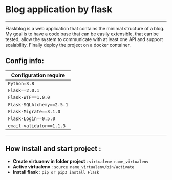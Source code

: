  # Blog application by flask
 -------------------------------------------------------------------------------------------------------------------------------------
 <p> Flaskblog is a web application that contains the minimal structure of a blog. My goal is to have a code base that can be easily extensible, that can be tested, allow the system to communicate with at least one API and support scalability. Finally deploy the project on a docker container.</p>
 
 ## Config info:
 
 | Configuration require | 
| --- | 
| `Python=3.8` | 
| `Flask==2.0.1` |
| `Flask-WTF==1.0.0` |
| `Flask-SQLAlchemy==2.5.1` |
| `Flask-Migrate==3.1.0` |
| `Flask-Login==0.5.0` |
| `email-validator==1.1.3` |
 
  ----------------------------------------------------------------------------------------------------------------------------------------------------
  ## How install and start project :
  
  * **Create virtuaenv in folder project** : `virtualenv name_virtualenv`
  *  **Active virtualenv** : `source name_virtualenv/bin/activate`
  *  **Install flask**  : `pip or pip3 install Flask`